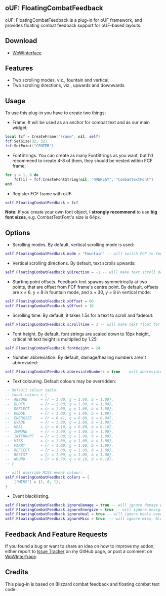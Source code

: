 ## oUF: FloatingCombatFeedback
oUF: FloatingCombatFeedback is a plug-in for oUF framework, and provides floating combat feedback support for oUF-based layouts.

## Download
- [WoWInterface](http://www.wowinterface.com/downloads/info22674-oUFFloatingCombatFeedback.html)

## Features
- Two scrolling modes, viz., fountain and vertical;
- Two scrolling directions, viz., upwards and downwards.

## Usage
To use this plug-in you have to create two things:
- Frame. It will be used as an anchor for combat text and as our main widget;
```Lua
local fcf = CreateFrame("Frame", nil, self)
fcf:SetSize(32, 32)
fcf:SetPoint("CENTER")
```
- FontStrings. You can create as many FontStrings as you want, but I'd recommend to create 4-8 of them, they should be nested within FCF frame;
```Lua
for i = 1, 6 do
	fcf[i] = fcf:CreateFontString(nil, "OVERLAY", "CombatTextFont")
end
```
- Register FCF frame with oUF:
```Lua
self.FloatingCombatFeedback = fcf
```
**Note:** If you create your own font object, I **strongly recommend** to use **big font sizes**, e.g. CombatTextFont's size is 64px.

## Options
- Scrolling modes. By default, vertical scrolling mode is used:
```Lua
self.FloatingCombatFeedback.mode = "Fountain" -- will switch FCF to fountain mode
```
- Vertical scrolling directions. By default, text scrolls upwards:
```Lua
self.FloatingCombatFeedback.yDirection = -1 -- will make text scroll downwards
```
- Starting point offsets. Feedback text spawns symmetrically at two points, that are offset from FCF frame's centre point. By default, offsets are x = 6, y = 8 in fountain mode, and x = 30, y = 8 in vertical mode:
```Lua
self.FloatingCombatFeedback.xOffset = 60
self.FloatingCombatFeedback.yOffset = 16
```
- Scrolling time. By default, it takes 1.5s for a text to scroll and fadeout:
```Lua
self.FloatingCombatFeedback.scrollTime = 3 -- will make text float for 3 seconds
```
- Font height. By default, font strings are scaled down to 18px height, critical hit text height is multiplied by 1.25:
```Lua
self.FloatingCombatFeedback.fontHeight = 24
```
- Number abbreviation. By default, damage/healing numbers aren't abbreviated:
```Lua
self.FloatingCombatFeedback.abbreviateNumbers = true -- will abbreviate numbers
```
- Text colouring. Default colours may be overridden:
```Lua
-- Default colour table:
-- local colors = {
-- 	ABSORB		= {r = 1.00, g = 1.00, b = 1.00},
-- 	BLOCK		= {r = 1.00, g = 1.00, b = 1.00},
-- 	DEFLECT		= {r = 1.00, g = 1.00, b = 1.00},
-- 	DODGE		= {r = 1.00, g = 1.00, b = 1.00},
-- 	ENERGIZE	= {r = 0.41, g = 0.80, b = 0.94},
-- 	EVADE		= {r = 1.00, g = 1.00, b = 1.00},
-- 	HEAL		= {r = 0.10, g = 0.80, b = 0.10},
-- 	IMMUNE		= {r = 1.00, g = 1.00, b = 1.00},
-- 	INTERRUPT	= {r = 1.00, g = 1.00, b = 1.00},
-- 	MISS		= {r = 1.00, g = 1.00, b = 1.00},
-- 	PARRY		= {r = 1.00, g = 1.00, b = 1.00},
-- 	REFLECT		= {r = 1.00, g = 1.00, b = 1.00},
-- 	RESIST		= {r = 1.00, g = 1.00, b = 1.00},
-- 	WOUND		= {r = 0.70, g = 0.10, b = 0.10},
-- }

-- will override MISS event colour:
self.FloatingCombatFeedback.colors = {
	["MISS"] = {1, 0, 1},
}
```
- Event blacklisting.
```Lua
self.FloatingCombatFeedback.ignoreDamage = true -- will ignore damage events
self.FloatingCombatFeedback.ignoreEnergize = true -- will ignore energize events
self.FloatingCombatFeedback.ignoreHeal = true -- will ignore heals events
self.FloatingCombatFeedback.ignoreMisc = true  -- will ignore miss, block, parry and other events
```

## Feedback And Feature Requests
If you found a bug or want to share an idea on how to improve my addon, either report to [Issue Tracker](https://github.com/ls-/oUF_FloatingCombatFeedback/issues) on my GitHub page, or post a comment on [WoWInterfrace](http://www.wowinterface.com/downloads/info22674-oUFFloatingCombatFeedback.html#comments).

## Credits
This plug-in is based on Blizzard combat feedback and floating combat text code.
